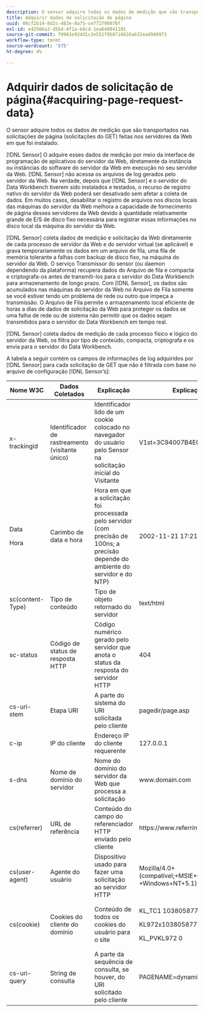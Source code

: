 ```yaml
---
description: O sensor adquire todos os dados de medição que são transportados nas solicitações de página (solicitações do GET) feitas nos servidores da Web em que foi instalado.
title: Adquirir dados de solicitação de página
uuid: 06cf2b14-8d2c-483e-8a75-ce772798978f
exl-id: e42566a3-d5b4-4f1a-b8cd-1ea646041101
source-git-commit: 79981e92dd1c2e552f958716626a632ead940973
workflow-type: tm+mt
source-wordcount: '575'
ht-degree: 4%

---
```


# Adquirir dados de solicitação de página{#acquiring-page-request-data}

O sensor adquire todos os dados de medição que são transportados nas solicitações de página (solicitações do GET) feitas nos servidores da Web em que foi instalado.

[!DNL Sensor] O adquire esses dados de medição por meio da interface de programação de aplicativos do servidor da Web, diretamente da instância ou instâncias do software do servidor da Web em execução no seu servidor da Web. [!DNL Sensor] não acessa os arquivos de log gerados pelo servidor da Web. Na verdade, depois que [!DNL Sensor] e o servidor do Data Workbench tiverem sido instalados e testados, o recurso de registro nativo do servidor da Web poderá ser desativado sem afetar a coleta de dados. Em muitos casos, desabilitar o registro de arquivos nos discos locais das máquinas do servidor da Web melhora a capacidade de fornecimento de página desses servidores da Web devido à quantidade relativamente grande de E/S de disco fixo necessária para registrar essas informações no disco local da máquina do servidor da Web.

[!DNL Sensor] coleta dados de medição e solicitação da Web diretamente de cada processo de servidor da Web e do servidor virtual (se aplicável) e grava temporariamente os dados em um arquivo de fila, uma fila de memória tolerante a falhas com backup de disco fixo, na máquina do servidor da Web. O serviço Transmissor do sensor (ou daemon dependendo da plataforma) recupera dados do Arquivo de fila e compacta e criptografa-os antes de transmiti-los para o servidor do Data Workbench para armazenamento de longo prazo. Com [!DNL Sensor], os dados são acumulados nas máquinas do servidor da Web no Arquivo de Fila somente se você estiver tendo um problema de rede ou outro que impeça a transmissão. O Arquivo de Fila permite o armazenamento local eficiente de horas a dias de dados de solicitação da Web para proteger os dados se uma falha de rede ou de sistema não permitir que os dados sejam transmitidos para o servidor do Data Workbench em tempo real.

[!DNL Sensor] coleta dados de medição de cada processo físico e lógico do servidor da Web, os filtra por tipo de conteúdo, compacta, criptografa e os envia para o servidor do Data Workbench.

A tabela a seguir contém os campos de informações de log adquiridos por [!DNL Sensor] para cada solicitação de GET que não é filtrada com base no arquivo de configuração [!DNL Sensor’s]:

<table id="table_5F65474150EC41648B35D0B031FB9B15">
 <thead>
  <tr>
   <th colname="col1" class="entry"> Nome W3C </th>
   <th colname="col2" class="entry"> Dados Coletados </th>
   <th colname="col3" class="entry"> Explicação </th>
   <th colname="col4" class="entry"> Explicação </th>
  </tr>
 </thead>
 <tbody>
  <tr>
   <td colname="col1"> x-trackingid </td>
   <td colname="col2"> Identificador de rastreamento (visitante único) </td>
   <td colname="col3"> Identificador lido de um cookie colocado no navegador do usuário pelo <span class="wintitle"> Sensor </span> na solicitação inicial do Visitante </td>
   <td colname="col4"> V1st=3C94007B4E01F9C2 </td>
  </tr>
  <tr>
   <td colname="col1"> <p>Data </p> <p>Hora </p> </td>
   <td colname="col2"> Carimbo de data e hora </td>
   <td colname="col3"> Hora em que a solicitação foi processada pelo servidor (com precisão de 100ns; a precisão depende do ambiente do servidor e do NTP) </td>
   <td colname="col4"> 2002-11-21 17:21:45.123 </td>
  </tr>
  <tr>
   <td colname="col1"> sc(content-Type) </td>
   <td colname="col2"> Tipo de conteúdo </td>
   <td colname="col3"> Tipo de objeto retornado do servidor </td>
   <td colname="col4"> text/html </td>
  </tr>
  <tr>
   <td colname="col1"> sc-status </td>
   <td colname="col2"> Código de status de resposta HTTP </td>
   <td colname="col3"> Código numérico gerado pelo servidor que anota o status da resposta do servidor HTTP </td>
   <td colname="col4"> 404 </td>
  </tr>
  <tr>
   <td colname="col1"> cs-uri-stem </td>
   <td colname="col2"> Etapa URI </td>
   <td colname="col3"> A parte do sistema do URI solicitada pelo cliente </td>
   <td colname="col4"> <span class="filepath"> pagedir/page.asp  </span> </td>
  </tr>
  <tr>
   <td colname="col1"> c-ip </td>
   <td colname="col2"> IP do cliente </td>
   <td colname="col3"> Endereço IP do cliente requerente </td>
   <td colname="col4"> 127.0.0.1 </td>
  </tr>
  <tr>
   <td colname="col1"> s-dns </td>
   <td colname="col2"> Nome de domínio do servidor </td>
   <td colname="col3"> Nome do domínio do servidor da Web que processa a solicitação </td>
   <td colname="col4"> <span class="filepath"> www.domain.com  </span> </td>
  </tr>
  <tr>
   <td colname="col1"> cs(referrer) </td>
   <td colname="col2"> URL de referência </td>
   <td colname="col3"> Conteúdo do campo do referenciador HTTP enviado pelo cliente </td>
   <td colname="col4"> <span class="filepath"> https://www.referringsite.com  </span> </td>
  </tr>
  <tr>
   <td colname="col1"> cs(user-agent) </td>
   <td colname="col2"> Agente do usuário </td>
   <td colname="col3"> Dispositivo usado para fazer uma solicitação ao servidor HTTP </td>
   <td colname="col4"> Mozilla/4.0+(compatível;+MSIE+6.0; +Windows+NT+5.1) </td>
  </tr>
  <tr>
   <td colname="col1"> cs(cookie) </td>
   <td colname="col2"> Cookies do cliente do domínio </td>
   <td colname="col3"> Conteúdo de todos os cookies do usuário para o site </td>
   <td colname="col4"> <p>KL_TC1 1038058778312 </p> <p>KL972x1038058778312282052 </p> <p>KL_PVKL972 0 </p> </td>
  </tr>
  <tr>
   <td colname="col1"> cs-uri-query </td>
   <td colname="col2"> String de consulta </td>
   <td colname="col3"> A parte da sequência de consulta, se houver, do URI solicitado pelo cliente </td>
   <td colname="col4"> PAGENAME=dynamic1&amp;link=3001 </td>
  </tr>
 </tbody>
</table>
